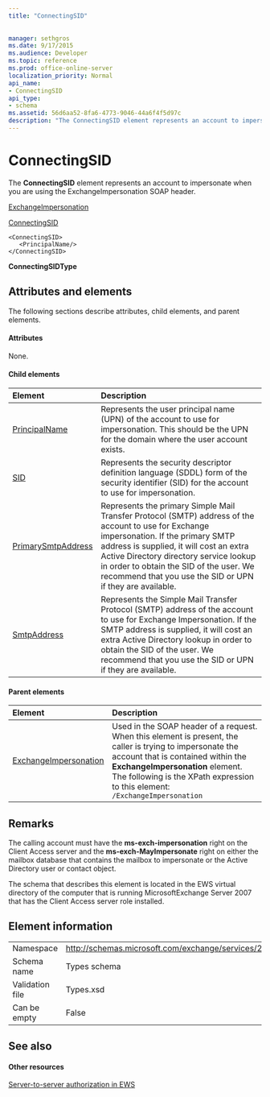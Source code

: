 ```yaml
---
title: "ConnectingSID"
 
 
manager: sethgros
ms.date: 9/17/2015
ms.audience: Developer
ms.topic: reference
ms.prod: office-online-server
localization_priority: Normal
api_name:
- ConnectingSID
api_type:
- schema
ms.assetid: 56d6aa52-8fa6-4773-9046-44a6f4f5d97c
description: "The ConnectingSID element represents an account to impersonate when you are using the ExchangeImpersonation SOAP header."
---
```


# ConnectingSID

The **ConnectingSID** element represents an account to impersonate when you are using the ExchangeImpersonation SOAP header. 
  
[ExchangeImpersonation](exchangeimpersonation.md)
  
[ConnectingSID](connectingsid.md)
  
```
<ConnectingSID>
   <PrincipalName/>
</ConnectingSID>
```

 **ConnectingSIDType**
## Attributes and elements

The following sections describe attributes, child elements, and parent elements.
  
#### Attributes

None.
  
#### Child elements

|**Element**|**Description**|
|:-----|:-----|
|[PrincipalName](principalname.md) <br/> |Represents the user principal name (UPN) of the account to use for impersonation. This should be the UPN for the domain where the user account exists.  <br/> |
|[SID](sid.md) <br/> |Represents the security descriptor definition language (SDDL) form of the security identifier (SID) for the account to use for impersonation.  <br/> |
|[PrimarySmtpAddress](primarysmtpaddress.md) <br/> |Represents the primary Simple Mail Transfer Protocol (SMTP) address of the account to use for Exchange impersonation. If the primary SMTP address is supplied, it will cost an extra Active Directory directory service lookup in order to obtain the SID of the user. We recommend that you use the SID or UPN if they are available.  <br/> |
|[SmtpAddress](smtpaddress.md) <br/> |Represents the Simple Mail Transfer Protocol (SMTP) address of the account to use for Exchange Impersonation. If the SMTP address is supplied, it will cost an extra Active Directory lookup in order to obtain the SID of the user. We recommend that you use the SID or UPN if they are available.  <br/> |
   
#### Parent elements

|**Element**|**Description**|
|:-----|:-----|
|[ExchangeImpersonation](exchangeimpersonation.md) <br/> |Used in the SOAP header of a request. When this element is present, the caller is trying to impersonate the account that is contained within the **ExchangeImpersonation** element.  <br/> The following is the XPath expression to this element:  <br/>  `/ExchangeImpersonation` <br/> |
   
## Remarks

The calling account must have the **ms-exch-impersonation** right on the Client Access server and the **ms-exch-MayImpersonate** right on either the mailbox database that contains the mailbox to impersonate or the Active Directory user or contact object. 
  
The schema that describes this element is located in the EWS virtual directory of the computer that is running MicrosoftExchange Server 2007 that has the Client Access server role installed.
  
## Element information

|||
|:-----|:-----|
|Namespace  <br/> |http://schemas.microsoft.com/exchange/services/2006/types  <br/> |
|Schema name  <br/> |Types schema  <br/> |
|Validation file  <br/> |Types.xsd  <br/> |
|Can be empty  <br/> |False  <br/> |
   
## See also

#### Other resources

[Server-to-server authorization in EWS](http://msdn.microsoft.com/library/f1610a20-672d-448b-8c00-5b0fbcaf31cb%28Office.15%29.aspx)

